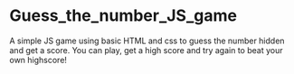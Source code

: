 # Guess_the_number_JS_game
A simple JS game using basic HTML and css to guess the number hidden and get a score.
You can play, get a high score and try again to beat your own highscore!
 
